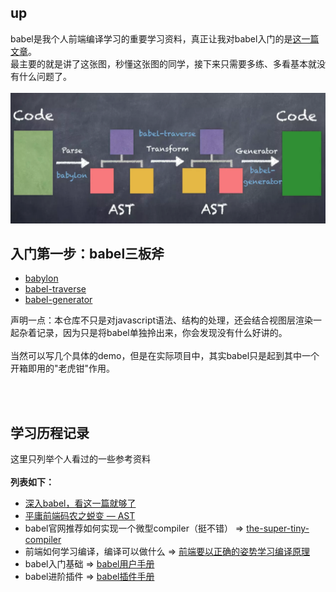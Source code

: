 up
---
babel是我个人前端编译学习的重要学习资料，真正让我对babel入门的是[这一篇文章](https://juejin.im/post/5c21b584e51d4548ac6f6c99)。
</br>
最主要的就是讲了这张图，秒懂这张图的同学，接下来只需要多练、多看基本就没有什么问题了。
</br>
</br>
![babel三板斧](./img/babel.png)
</br>

入门第一步：babel三板斧
---
- [babylon](https://github.com/babel/babylon)
- [babel-traverse](https://github.com/thejameskyle/babel-handbook/blob/master/translations/en/plugin-handbook.md#babel-traverse)
- [babel-generator](https://github.com/babel/babel/tree/master/packages/babel-generator)

声明一点：本仓库不只是对javascript语法、结构的处理，还会结合视图层渲染一起杂着记录，因为只是将babel单独拎出来，你会发现没有什么好讲的。
</br>
</br>
当然可以写几个具体的demo，但是在实际项目中，其实babel只是起到其中一个开箱即用的"老虎钳"作用。

</br>
</br>

学习历程记录
---
这里只列举个人看过的一些参考资料
<br>    
**列表如下：**       
- [深入babel，看这一篇就够了](https://juejin.im/post/5c21b584e51d4548ac6f6c99)
- [平庸前端码农之蜕变 — AST](https://juejin.im/post/5bfc21d2e51d4544313df666)
- babel官网推荐如何实现一个微型compiler（挺不错） => [the-super-tiny-compiler](https://github.com/jamiebuilds/the-super-tiny-compiler)
-  前端如何学习编译，编译可以做什么 => [前端要以正确的姿势学习编译原理](https://zhuanlan.zhihu.com/p/36301857?hmsr=toutiao.io&utm_medium=toutiao.io&utm_source=toutiao.io)
- babel入门基础 => [babel用户手册](https://github.com/jamiebuilds/babel-handbook/blob/master/translations/zh-Hans/user-handbook.md)
- babel进阶插件 => [babel插件手册](https://github.com/jamiebuilds/babel-handbook/blob/master/translations/zh-Hans/plugin-handbook.md)

<br>
<br>
<br>
